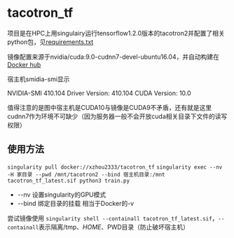 # tacotron_tf

项目是在HPC上用singulairy运行tensorflow1.2.0版本的tacotron2并配置了相关python包，见[requirements.txt](https://github.com/xiaozhah/tacotron_tf/blob/master/requirements.txt)

镜像配置来源于nvidia/cuda:9.0-cudnn7-devel-ubuntu16.04，并自动构建在[Docker hub](https://cloud.docker.com/repository/docker/xzhou2333/tacotron_tf)

宿主机smidia-smi显示

NVIDIA-SMI 410.104      Driver Version: 410.104      CUDA Version: 10.0     

值得注意的是图中宿主机是CUDA10与镜像是CUDA9不矛盾，还有就是这里cudnn7作为环境不可缺少（因为服务器一般不会开放cuda相关目录下文件的读写权限）

## 使用方法

`singularity pull docker://xzhou2333/tacotron_tf`
`singularity exec --nv -H 家目录 --pwd /mnt/tacotron2 --bind 宿主机目录:/mnt tacotron_tf_latest.sif python3 train.py`

* --nv 设置singularity的GPU模式
* --bind 绑定目录的挂载 相当于Docker的-v

尝试镜像使用 `singularity shell --containall tacotron_tf_latest.sif`，`--containall`表示隔离/tmp、$HOME、$PWD目录（防止破坏宿主机）
